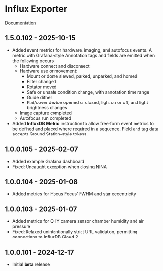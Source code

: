 ﻿# Influx Exporter
[Documentation](https://daleghent.com/influxdb-exporter)

## 1.5.0.102 - 2025-10-15
* Added event metrics for hardware, imaging, and autofocus events. A metric with Grafana-style Annotation tags and fields are emitted when the following occurs:
  * Hardware connect and disconnect
  * Hardware use or movement:
	* Mount or dome slewed, parked, unparked, and homed
	* Filter changed
	* Rotator moved
	* Safe or unsafe condition change, with annotation time range
	* Guide dither
	* Flat/cover device opened or closed, light on or off, and light brightness changes
  * Image capture completed
  * Autofocus run completed
* Added **InfluxDB Metric** instruction to allow free-form event metrics to be defined and placed where required in a sequence. Field and tag data accepts Ground Station-style tokens.

## 1.0.0.105 - 2025-02-07
* Added example Grafana dashboard
* Fixed: Uncaught exception when closing NINA

## 1.0.0.104 - 2025-01-08
* Added metrics for Hocus Focus' FWHM and star eccentricity

## 1.0.0.103 - 2025-01-07
* Added metrics for QHY camera sensor chamber humidity and air pressure
* Fixed: Relaxed unintentionally strict URL validation, permitting connections to InfluxDB Cloud 2

## 1.0.0.101 - 2024-12-17
* Initial **beta** release